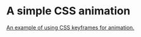 # A simple CSS animation

[An example of using CSS keyframes for animation.](https://lush-incongruous-athlete.glitch.me/)

